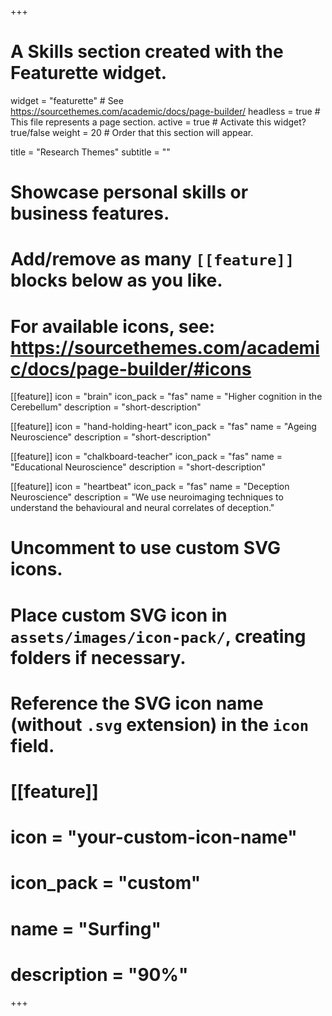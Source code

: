 +++
# A Skills section created with the Featurette widget.
widget = "featurette"  # See https://sourcethemes.com/academic/docs/page-builder/
headless = true  # This file represents a page section.
active = true  # Activate this widget? true/false
weight = 20  # Order that this section will appear.

title = "Research Themes"
subtitle = ""

# Showcase personal skills or business features.
# 
# Add/remove as many `[[feature]]` blocks below as you like.
# 
# For available icons, see: https://sourcethemes.com/academic/docs/page-builder/#icons

[[feature]]
  icon = "brain"
  icon_pack = "fas"
  name = "Higher cognition in the Cerebellum"
  description = "short-description"
  
[[feature]]
  icon = "hand-holding-heart"
  icon_pack = "fas"
  name = "Ageing Neuroscience"
  description = "short-description"  
  
[[feature]]
  icon = "chalkboard-teacher"
  icon_pack = "fas"
  name = "Educational Neuroscience"
  description = "short-description"

[[feature]]
  icon = "heartbeat"
  icon_pack = "fas"
  name = "Deception Neuroscience"
  description = "We use neuroimaging techniques to understand the behavioural and neural correlates of deception."


# Uncomment to use custom SVG icons.
# Place custom SVG icon in `assets/images/icon-pack/`, creating folders if necessary.
# Reference the SVG icon name (without `.svg` extension) in the `icon` field.
# [[feature]]
#  icon = "your-custom-icon-name"
#  icon_pack = "custom"
#  name = "Surfing"
#  description = "90%"

+++
